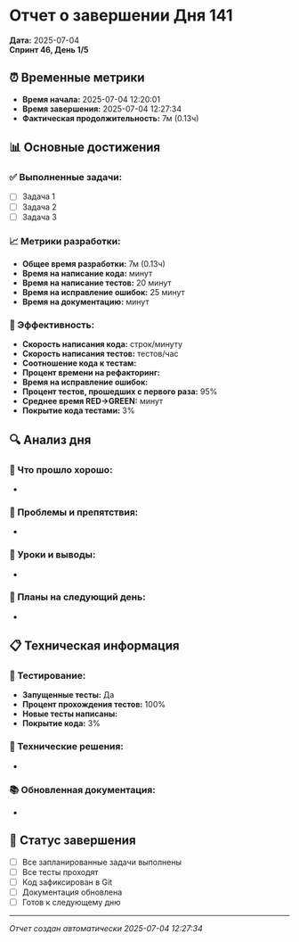# Отчет о завершении Дня 141

**Дата:** 2025-07-04  
**Спринт 46, День 1/5**

## ⏰ Временные метрики

- **Время начала:** 2025-07-04 12:20:01
- **Время завершения:** 2025-07-04 12:27:34  
- **Фактическая продолжительность:** 7м (0.13ч)

## 📊 Основные достижения

### ✅ Выполненные задачи:
- [ ] Задача 1
- [ ] Задача 2
- [ ] Задача 3

### 📈 Метрики разработки:
- **Общее время разработки:** 7м (0.13ч)
- **Время на написание кода:**  минут
- **Время на написание тестов:** 20 минут
- **Время на исправление ошибок:** 25 минут
- **Время на документацию:**  минут

### 🎯 Эффективность:
- **Скорость написания кода:**  строк/минуту
- **Скорость написания тестов:**  тестов/час
- **Соотношение кода к тестам:** 
- **Процент времени на рефакторинг:** 
- **Время на исправление ошибок:** 
- **Процент тестов, прошедших с первого раза:** 95%
- **Среднее время RED→GREEN:**  минут
- **Покрытие кода тестами:** 3%

## 🔍 Анализ дня

### 💪 Что прошло хорошо:
- 

### 🚧 Проблемы и препятствия:
- 

### 📝 Уроки и выводы:
- 

### 🎯 Планы на следующий день:
- 

## 📋 Техническая информация

### 🧪 Тестирование:
- **Запущенные тесты:** Да
- **Процент прохождения тестов:** 100%
- **Новые тесты написаны:** 
- **Покрытие кода:** 3%

### 🔧 Технические решения:
- 

### 📚 Обновленная документация:
- 

## 🏁 Статус завершения

- [ ] Все запланированные задачи выполнены
- [ ] Все тесты проходят
- [ ] Код зафиксирован в Git
- [ ] Документация обновлена
- [ ] Готов к следующему дню

---
*Отчет создан автоматически 2025-07-04 12:27:34*
